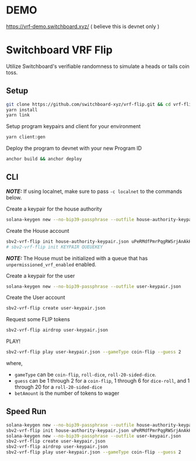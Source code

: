 # DEMO

https://vrf-demo.switchboard.xyz/ ( believe this is devnet only )

# Switchboard VRF Flip

Utilize Switchboard's verifiable randomness to simulate a heads or tails coin
toss.

## Setup

```bash
git clone https://github.com/switchboard-xyz/vrf-flip.git && cd vrf-flip
yarn install
yarn link
```

Setup program keypairs and client for your environment

```bash
yarn client:gen
```

Deploy the program to devnet with your new Program ID

```bash
anchor build && anchor deploy
```

## CLI

**_NOTE:_** If using localnet, make sure to pass `-c localnet` to the commands
below.

Create a keypair for the house authority

```bash
solana-keygen new --no-bip39-passphrase --outfile house-authority-keypair.json
```

Create the House account

```bash
sbv2-vrf-flip init house-authority-keypair.json uPeRMdfPmrPqgRWSrjAnAkH78RqAhe5kXoW6vBYRqFX
# sbv2-vrf-flip init KEYPAIR QUEUEKEY
```

**_NOTE:_** The House must be initialized with a queue that has
`unpermissioned_vrf_enabled` enabled.

Create a keypair for the user

```bash
solana-keygen new --no-bip39-passphrase --outfile user-keypair.json
```

Create the User account

```bash
sbv2-vrf-flip create user-keypair.json
```

Request some FLIP tokens

```bash
sbv2-vrf-flip airdrop user-keypair.json
```

PLAY!

```bash
sbv2-vrf-flip play user-keypair.json --gameType coin-flip --guess 2
```

where,

- `gameType` can be `coin-flip`, `roll-dice`, `roll-20-sided-dice`.
- `guess` can be 1 through 2 for a `coin-flip`, 1 through 6 for `dice-roll`, and
  1 through 20 for a `roll-20-sided-dice`
- `betAmount` is the number of tokens to wager

## Speed Run

```bash
solana-keygen new --no-bip39-passphrase --outfile house-authority-keypair.json
sbv2-vrf-flip init house-authority-keypair.json uPeRMdfPmrPqgRWSrjAnAkH78RqAhe5kXoW6vBYRqFX
solana-keygen new --no-bip39-passphrase --outfile user-keypair.json
sbv2-vrf-flip create user-keypair.json
sbv2-vrf-flip airdrop user-keypair.json
sbv2-vrf-flip play user-keypair.json --gameType coin-flip --guess 2
```
